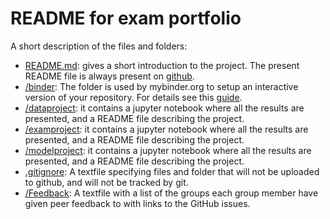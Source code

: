 # README for exam portfolio

A short description of the files and folders:

* [README.md](/README.md): gives a short introduction to the project. The present README file is always present on [github](https://www.github.com/numeconcopenhagen/numeconcopenhagen-2018/blob/master/README.md).
* [/binder](/binder/): The folder is used by mybinder.org to setup an interactive version of your repository. For details see this [guide](https://numeconcopenhagen.netlify.com/guides/mybinder/).
* [/dataproject](/dataproject): it contains a jupyter notebook where all the results are presented, and a README file describing the project.
* [/examproject](/examproject): it contains a jupyter notebook where all the results are presented, and a README file describing the project.
* [/modelproject](/modelproject): it contains a jupyter notebook where all the results are presented, and a README file describing the project.
* [.gitignore](/.gitignore): A textfile specifying files and folder that will not be uploaded to github, and will not be tracked by git.  
* [/Feedback](/Feedback): A textfile with a list of the groups each group member have given peer feedback to with links to the GitHub issues.
